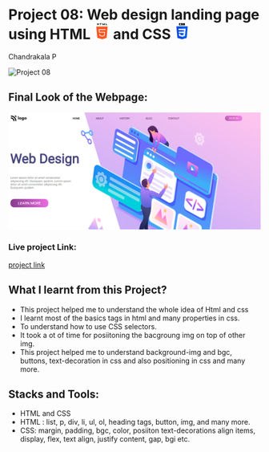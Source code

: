 # Project 08: Web design landing page using HTML ![](./final-look/html-5.png) and CSS ![](./final-look/css-3.png)

Chandrakala P

![Project 08](https://img.shields.io/badge/Project%20-08-yellow)

## Final Look of the Webpage:

![Final Look of the Website](./final-look/final.PNG)

### Live project Link:

[project link](https://we-design-page-project8.netlify.app/)

## What I learnt from this Project?

- This project helped me to understand the whole idea of Html and css
- I learnt most of the basics tags in html and many properties in css.
- To understand how to use CSS selectors.
- It took a ot of time for posiitoning the bacgroung img on top of other img.
- This project helped me to understand background-img and bgc, buttons, text-decoration in css and also positioning in css and many more.

## Stacks and Tools:

- HTML and CSS
- HTML : list, p, div, li, ul, ol, heading tags, button, img, and many more.
- CSS: margin, padding, bgc, color, posiiton text-decorations align items, display, flex, text align, justify content, gap, bgi etc.
